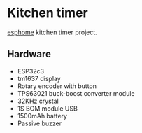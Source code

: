 # Kitchen timer

[esphome](https://github.com/esphome/esphome) kitchen timer project.

## Hardware
 * ESP32c3
 * tm1637 display
 * Rotary encoder with button
 * TPS63021 buck-boost converter module
 * 32KHz crystal
 * 1S BOM module USB
 * 1500mAh battery
 * Passive buzzer
